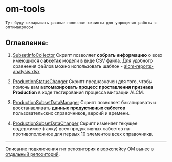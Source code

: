 # om-tools
`Тут буду складывать разные полезные скрипты для упрощения работы с оптимакросом`

## Оглавление:

1. [SubsetInfoCollector](https://github.com/dguzhavin/om-tools/blob/main/SubsetInfoCollector)
    Скрипт позволяет **собрать информацию** о всех имеющихся **сабсетах** модели в виде CSV файла.
    Для удобного сравнения файлов можно использовать шаблон - [alcm-reports-analysis.xlsx](https://github.com/dguzhavin/om-tools/blob/main/alcm-reports-analysis.xlsx)

3. [ProductionStatusChanger](https://github.com/dguzhavin/om-tools/blob/main/ProductionStatusChanger.js)
  Скрипт предназначен для того, чтобы помочь вам **автомазировать процесс проставления признака Production** в ходе тестирования процесса миграции ALCM.

4. [ProductionSubsetDataManager](https://github.com/dguzhavin/om-tools/blob/main/ProductionSubsetDataManager.js)
    Скрипт позволяет бэкапировать и восстанавливать **данные продуктивных сабсетов** пользовательских справочников, версий и времени.

5. [ProductionSubsetDataChanger](https://github.com/dguzhavin/om-tools/blob/main/ProductionSubsetDataChanger.js)
   Скрипт изменяет текущее содержимое (галку) всех продуктивных сабсетов на противоположное для первых 10 элементов всех справочникв.




---

Описание подключения гит репозитория к воркспейсу ОМ вынес в [отдельный репозиторий](https://github.com/dguzhavin/ext-scripts/tree/main).

